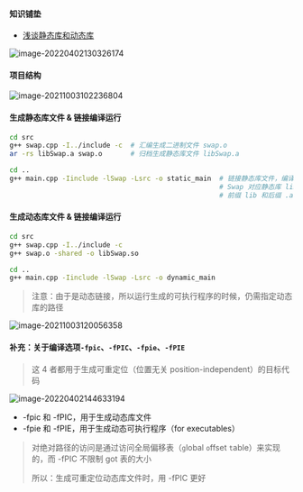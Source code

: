 #### 知识铺垫

- [浅谈静态库和动态库](https://liupj.top/2021/10/02/practise/staticLib-dynamicLib/)

![image-20220402130326174](https://aliyun-oss-lpj.oss-cn-qingdao.aliyuncs.com/images/by-picgo/image-20220402130326174.png)

#### 项目结构

![image-20211003102236804](https://aliyun-oss-lpj.oss-cn-qingdao.aliyuncs.com/images/by-picgo/image-20211003102236804.png)

#### 生成静态库文件 & 链接编译运行

```bash
cd src
g++ swap.cpp -I../include -c  # 汇编生成二进制文件 swap.o
ar -rs libSwap.a swap.o       # 归档生成静态库文件 libSwap.a

cd ..
g++ main.cpp -Iinclude -lSwap -Lsrc -o static_main  # 链接静态库文件，编译生成可执行文件
                                                    # Swap 对应静态库 libSwap.a
                                                    # 前缀 lib 和后缀 .a 约定俗成
```

#### 生成动态库文件 & 链接编译运行

```bash
cd src
g++ swap.cpp -I../include -c
g++ swap.o -shared -o libSwap.so

cd ..
g++ main.cpp -Iinclude -lSwap -Lsrc -o dynamic_main
```

> 注意：由于是动态链接，所以运行生成的可执行程序的时候，仍需指定动态库的路径

![image-20211003120056358](https://aliyun-oss-lpj.oss-cn-qingdao.aliyuncs.com/images/by-picgo/image-20211003120056358.png)

#### 补充：关于编译选项`-fpic`、`-fPIC`、`-fpie`、`-fPIE`

> 这 4 者都用于生成可重定位（位置无关 position-independent）的目标代码

![image-20220402144633194](https://aliyun-oss-lpj.oss-cn-qingdao.aliyuncs.com/images/by-picgo/image-20220402144633194.png)

- -fpic 和 -fPIC，用于生成动态库文件
- -fpie 和 -fPIE，用于生成动态可执行程序（for executables）

> 对绝对路径的访问是通过访问全局偏移表（`g`lobal `o`ffset `t`able）来实现的，而 -fPIC 不限制 got 表的大小
>
> 所以：生成可重定位动态库文件时，用 -fPIC 更好
